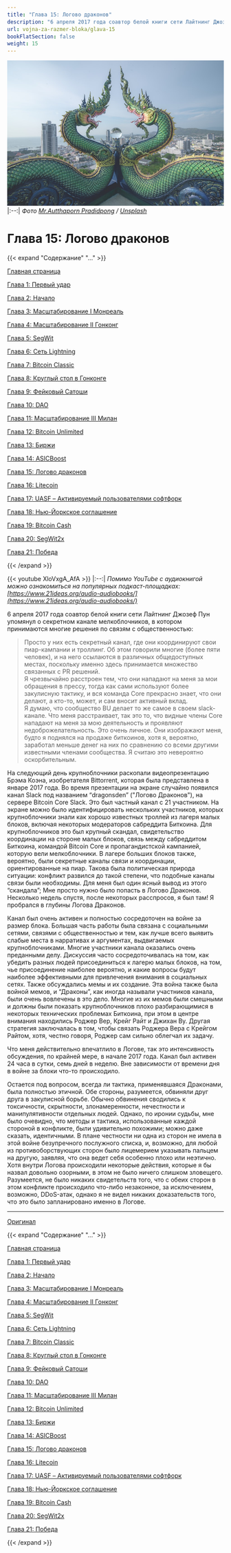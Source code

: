 ```yaml
---
title: "Глава 15: Логово драконов"
description: "6 апреля 2017 года соавтор белой книги сети Лайтнинг Джозеф Пун упомянул о секретном канале мелкоблочников, в котором принимаются многие решения по связям с общественностью..."
url: vojna-za-razmer-bloka/glava-15
bookFlatSection: false
weight: 15
---
```


![cover](/img/vrb-447.jpeg#center)
|:--:|
_Фото [Mr.Autthaporn Pradidpong](https://unsplash.com/@autthaporn?utm_source=ghost&utm_medium=referral&utm_campaign=api-credit) / [Unsplash](https://unsplash.com/?utm_source=ghost&utm_medium=referral&utm_campaign=api-credit)_

# Глава 15: Логово драконов

{{< expand "Содержание" "..." >}}

[Главная страница](/vojna-za-razmer-bloka)

[Глава 1: Первый удар](/vojna-za-razmer-bloka/glava-1)

[Глава 2: Начало](/vojna-za-razmer-bloka/glava-2)

[Глава 3: Масштабирование I Монреаль](/vojna-za-razmer-bloka/glava-3)

[Глава 4: Масштабирование II Гонконг](/vojna-za-razmer-bloka/glava-4)

[Глава 5: SegWit](/vojna-za-razmer-bloka/glava-5)

[Глава 6: Сеть Lightning](/vojna-za-razmer-bloka/glava-6)

[Глава 7: Bitcoin Classic](/vojna-za-razmer-bloka/glava-7)

[Глава 8: Круглый стол в Гонконге](/vojna-za-razmer-bloka/glava-8)

[Глава 9: Фейковый Сатоши](/vojna-za-razmer-bloka/glava-9)

[Глава 10: DAO](/vojna-za-razmer-bloka/glava-10)

[Глава 11: Масштабирование III Милан](/vojna-za-razmer-bloka/glava-11)

[Глава 12: Bitcoin Unlimited](/vojna-za-razmer-bloka/glava-12)

[Глава 13: Биржи](/vojna-za-razmer-bloka/glava-13)

[Глава 14: ASICBoost](/vojna-za-razmer-bloka/glava-14)

[Глава 15: Логово драконов](/vojna-za-razmer-bloka/glava-15)

[Глава 16: Litecoin](/vojna-za-razmer-bloka/glava-16)

[Глава 17: UASF – Активируемый пользователями софтфорк](/vojna-za-razmer-bloka/glava-17)

[Глава 18: Нью-Йоркское соглашение](/vojna-za-razmer-bloka/glava-18)

[Глава 19: Bitcoin Cash](/vojna-za-razmer-bloka/glava-19)

[Глава 20: SegWit2x](/vojna-za-razmer-bloka/glava-20)

[Глава 21: Победа](/vojna-za-razmer-bloka/glava-21)

{{< /expand >}}

{{< youtube XloVxgA_AfA >}}
|:--:|
_Помимо YouTube с аудиокнигой можно ознакомиться на популярных подкаст-площадках: [https://www.21ideas.org/audio-audiobooks/](https://www.21ideas.org/audio-audiobooks/)_

6 апреля 2017 года соавтор белой книги сети Лайтнинг Джозеф Пун упомянул о секретном канале мелкоблочников, в котором принимаются многие решения по связям с общественностью:

> Просто у них есть секретный канал, где они координируют свои пиар-кампании и троллинг. Об этом говорили многие (более пяти человек), и на него ссылаются в различных общедоступных местах, поскольку именно здесь принимается множество связанных с PR решений.  
> Я чрезвычайно расстроен тем, что они нападают на меня за мои обращения в прессу, тогда как сами используют более закулисную тактику, и вся команда Core прекрасно знает, что они делают, а кто-то, может, и сам вносит активный вклад.  
> Я думаю, что сообщество BU делает то же самое в своем slack-канале. Что меня расстраивает, так это то, что видные члены Core нападают на меня за мою деятельность и проявляют недоброжелательность. Это очень личное. Они изображают меня, будто я поднялся на продаже биткоинов, хотя я, вероятно, заработал меньше денег на них по сравнению со всеми другими известными членами сообщества. Я считаю это невероятно оскорбительным.

На следующий день крупноблочники раскопали видеопрезентацию Брэма Коэна, изобретателя Bittorrent, которая была представлена ​​в январе 2017 года. Во время презентации на экране случайно появился канал Slack под названием “dragonsden” ("Логово Драконов"), на сервере Bitcoin Core Slack. Это был частный канал с 21 участником. На экране можно было идентифицировать нескольких участников, которых крупноблочники знали как хорошо известных троллей из лагеря малых блоков, включая некоторых модераторов сабреддита Биткоина. Для крупноблочников это был крупный скандал, свидетельство координации на стороне малых блоков, связь между сабреддитом Биткоина, командой Bitcoin Core и пропагандистской кампанией, которую вели мелкоблочники. В лагере больших блоков также, вероятно, были секретные каналы связи и координации, ориентированные на пиар. Такова была политическая природа ситуации: конфликт развился до такой степени, что подобные каналы связи были необходимы. Для меня был один ясный вывод из этого “скандала”; Мне просто нужно было попасть в Логово Драконов. Несколько недель спустя, после некоторых расспросов, я был там! Я пробрался в глубины Логова Драконов.

Канал был очень активен и полностью сосредоточен на войне за размер блока. Большая часть работы была связана с социальными сетями, связями с общественностью и тем, как лучше всего выявить слабые места в нарративах и аргументах, выдвигаемых крупноблочниками. Многие участники канала оказались очень преданными делу. Дискуссия часто сосредоточивалась на том, как убедить разных людей присоединиться к лагерю малых блоков, на том, чье присоединение наиболее вероятно, и какие вопросы будут наиболее эффективными для привлечения внимания в социальных сетях. Также обсуждались мемы и их создание. Эта война также была войной мемов, и “Драконы”, как иногда называли участников канала, были очень вовлечены в это дело. Многие из их мемов были смешными и должны были показать крупноблочников плохо разбирающимися в некоторых технических проблемах Биткоина, при этом в центре внимания находились Роджер Вер, Крейг Райт и Джихан Ву. Другая стратегия заключалась в том, чтобы связать Роджера Вера с Крейгом Райтом, хотя, честно говоря, Роджер сам сильно облегчал их задачу.

Что меня действительно впечатлило в Логове, так это интенсивность обсуждения, по крайней мере, в начале 2017 года. Канал был активен 24 часа в сутки, семь дней в неделю. Вне зависимости от времени дня в войне за блоки что-то происходило.

Остается под вопросом, всегда ли тактика, применявшаяся Драконами, была полностью этичной. Обе стороны, разумеется, обвиняли друг друга в закулисной борьбе. Обычно обвинения сводились к токсичности, скрытности, злонамеренности, нечестности и манипулятивности отдельных людей. Однако, по иронии судьбы, мне было очевидно, что методы и тактика, использованные каждой стороной в конфликте, были удивительно похожими; можно даже сказать, идентичными. В плане честности ни одна из сторон не имела в этой войне безупречного послужного списка, и, возможно, для любой из противоборствующих сторон было лицемерием указывать пальцем на другую, заявляя, что она ведет себя особенно плохо или неэтично. Хотя внутри Логова происходили некоторые действия, которые я бы назвал довольно озорными, в этом не было ничего слишком зловещего. Разумеется, не было никаких свидетельств того, что с обеих сторон в этом конфликте происходило что-либо незаконное, за исключением, возможно, DDoS-атак, однако я не видел никаких доказательств того, что это было запланировано именно в Логове.

---

[Оригинал](https://blog.bitmex.com/the-blocksize-war-chapter-15-dragons-den/)

{{< expand "Содержание" "..." >}}

[Главная страница](/vojna-za-razmer-bloka)

[Глава 1: Первый удар](/vojna-za-razmer-bloka/glava-1)

[Глава 2: Начало](/vojna-za-razmer-bloka/glava-2)

[Глава 3: Масштабирование I Монреаль](/vojna-za-razmer-bloka/glava-3)

[Глава 4: Масштабирование II Гонконг](/vojna-za-razmer-bloka/glava-4)

[Глава 5: SegWit](/vojna-za-razmer-bloka/glava-5)

[Глава 6: Сеть Lightning](/vojna-za-razmer-bloka/glava-6)

[Глава 7: Bitcoin Classic](/vojna-za-razmer-bloka/glava-7)

[Глава 8: Круглый стол в Гонконге](/vojna-za-razmer-bloka/glava-8)

[Глава 9: Фейковый Сатоши](/vojna-za-razmer-bloka/glava-9)

[Глава 10: DAO](/vojna-za-razmer-bloka/glava-10)

[Глава 11: Масштабирование III Милан](/vojna-za-razmer-bloka/glava-11)

[Глава 12: Bitcoin Unlimited](/vojna-za-razmer-bloka/glava-12)

[Глава 13: Биржи](/vojna-za-razmer-bloka/glava-13)

[Глава 14: ASICBoost](/vojna-za-razmer-bloka/glava-14)

[Глава 15: Логово драконов](/vojna-za-razmer-bloka/glava-15)

[Глава 16: Litecoin](/vojna-za-razmer-bloka/glava-16)

[Глава 17: UASF – Активируемый пользователями софтфорк](/vojna-za-razmer-bloka/glava-17)

[Глава 18: Нью-Йоркское соглашение](/vojna-za-razmer-bloka/glava-18)

[Глава 19: Bitcoin Cash](/vojna-za-razmer-bloka/glava-19)

[Глава 20: SegWit2x](/vojna-za-razmer-bloka/glava-20)

[Глава 21: Победа](/vojna-za-razmer-bloka/glava-21)

{{< /expand >}}